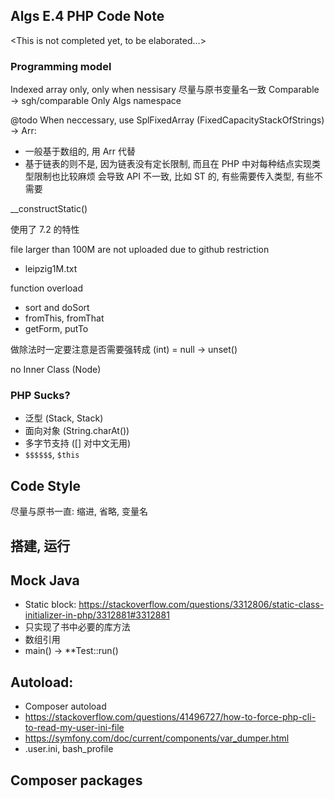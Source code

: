 ## Algs E.4 PHP Code Note

<This is not completed yet, to be elaborated...>

### Programming model
Indexed array only, only when nessisary
尽量与原书变量名一致
Comparable -> sgh/comparable
Only Algs namespace

@todo When neccessary, use SplFixedArray (FixedCapacityStackOfStrings) -> Arr:
- 一般基于数组的, 用 Arr 代替
- 基于链表的则不是, 因为链表没有定长限制, 而且在 PHP 中对每种结点实现类型限制也比较麻烦
会导致 API 不一致, 比如 ST 的, 有些需要传入类型, 有些不需要

__constructStatic()

使用了 7.2 的特性

file larger than 100M are not uploaded due to github restriction
- leipzig1M.txt

function overload
- sort and doSort
- fromThis, fromThat
- getForm, putTo

做除法时一定要注意是否需要强转成 (int)
= null -> unset()

no Inner Class (Node)

### PHP Sucks?
- 泛型 (Stack<String>, Stack<Double>)
- 面向对象 (String.charAt())
- 多字节支持 ([] 对中文无用)
- `$$$$$$`, `$this`

## Code Style
尽量与原书一直: 缩进, 省略, 变量名

## 搭建, 运行

## Mock Java

- Static block: <https://stackoverflow.com/questions/3312806/static-class-initializer-in-php/3312881#3312881>
- 只实现了书中必要的库方法
- 数组引用
- main() -> **Test::run()

## Autoload:
- Composer autoload
- <https://stackoverflow.com/questions/41496727/how-to-force-php-cli-to-read-my-user-ini-file>
- <https://symfony.com/doc/current/components/var_dumper.html>
- .user.ini, bash_profile

## Composer packages
